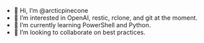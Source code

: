 - 👋 Hi, I’m @arcticpinecone
- 👀 I’m interested in OpenAI, restic, rclone, and git at the moment.
- 🌱 I’m currently learning PowerShell and Python.
- 💞️ I’m looking to collaborate on best practices.


<!---
arcticpinecone/arcticpinecone is a ✨ special ✨ repository because its `README.md` (this file) appears on your GitHub profile.
You can click the Preview link to take a look at your changes.
--->
